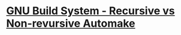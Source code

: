# [GNU Build System - Recursive vs Non-revursive Automake]



[GNU Build System - Recursive vs Non-revursive Automake]: https://acodedaddy.blogspot.com/2019/06/gnu-build-system-recursive-vs-non.html
